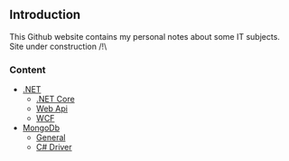 ## Introduction

This Github website contains my personal notes about some IT subjects.
Site under construction /!\

### Content


* [.NET](./dotnet/readme.md)
  * [.NET Core](./dotnet/dotnetcore/readme.md)
  * [Web Api](./dotnet/webapi/readme.md)
  * [WCF](./dotnet/wcf/readme.md)
* [MongoDb](./mongodb/readme.md)
  * [General](./mongodb/general/readme.md)
  * [C# Driver](./mongodb/csharpdriver/readme.md)